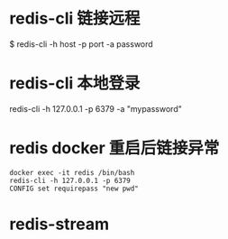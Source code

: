 # redis-cli 链接远程
$ redis-cli -h host -p port -a password

# redis-cli 本地登录
redis-cli -h 127.0.0.1 -p 6379 -a "mypassword"

# redis docker 重启后链接异常
``` shell
docker exec -it redis /bin/bash
redis-cli -h 127.0.0.1 -p 6379
CONFIG set requirepass "new pwd" 
```

# redis-stream
